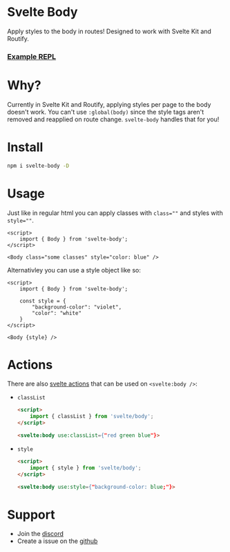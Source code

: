 # Svelte Body
Apply styles to the body in routes! Designed to work with Svelte Kit and Routify.

### [Example REPL](https://svelte.dev/repl/7d04a8d3131c46b5b188744dc86c0fb5?version=3.42.4)

# Why?
Currently in Svelte Kit and Routify, applying styles per page to the body doesn't work. You can't use `:global(body)` since the style tags aren't removed and reapplied on route change. `svelte-body` handles that for you!

# Install
```bash
npm i svelte-body -D
```

# Usage
Just like in regular html you can apply classes with `class=""` and styles with `style=""`.
```svelte
<script>
    import { Body } from 'svelte-body';
</script>

<Body class="some classes" style="color: blue" />
```

Alternativley you can use a style object like so:
```svelte
<script>
    import { Body } from 'svelte-body';

    const style = {
        "background-color": "violet", 
        "color": "white"
    }
</script>

<Body {style} />
```

# Actions
There are also [svelte actions](https://svelte.dev/docs#use_action) that can be used on `<svelte:body />`:

- `classList`
    ```html
    <script>
        import { classList } from 'svelte/body';
    </script>

    <svelte:body use:classList={"red green blue"}>
    ```

- `style`
    ```html
    <script>
        import { style } from 'svelte/body';
    </script>

    <svelte:body use:style={"background-color: blue;"}>
    ```

# Support
-   Join the [discord](https://discord.gg/2Vd4wAjJnm)<br>
-   Create a issue on the [github](https://github.com/ghostdevv/svelte-body)
